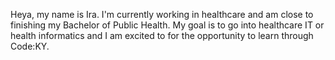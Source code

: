Heya, my name is Ira. I'm currently working in healthcare and am close to finishing my Bachelor of Public Health. My goal is to go into healthcare IT or health informatics and I am excited to for the opportunity to learn through Code:KY.
